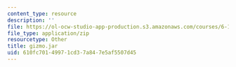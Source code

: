 ```yaml
---
content_type: resource
description: ''
file: https://ol-ocw-studio-app-production.s3.amazonaws.com/courses/6-170-laboratory-in-software-engineering-fall-2005/610fc70149971cd37a847e5af5507d45_gizmo.jar
file_type: application/zip
resourcetype: Other
title: gizmo.jar
uid: 610fc701-4997-1cd3-7a84-7e5af5507d45
---
```

